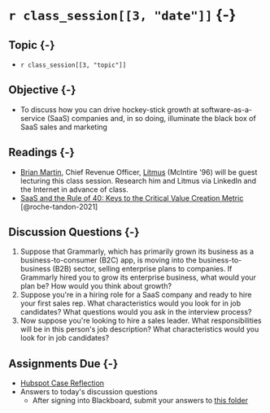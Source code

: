 # `r class_session[[3, "date"]]` {-}

## Topic {-}

- `r class_session[[3, "topic"]]`

## Objective {-}

- To discuss how you can drive hockey-stick growth at software-as-a-service
(SaaS) companies and, in so doing, illuminate the black box of SaaS sales and
marketing

## Readings {-}

- [Brian Martin][], Chief Revenue Officer, [Litmus][] (McIntire '96) will be
guest lecturing this class session. Research him and Litmus via LinkedIn and the
Internet in advance of class.
- [SaaS and the Rule of 40: Keys to the Critical Value Creation Metric][forty]
[@roche-tandon-2021]

## Discussion Questions {-}

1. Suppose that Grammarly, which has primarily grown its business as a
business-to-consumer (B2C) app, is moving into the business-to-business (B2B)
sector, selling enterprise plans to companies. If Grammarly hired you to grow
its enterprise business, what would your plan be? How would you think about
growth?
2. Suppose you're in a hiring role for a SaaS company and ready to hire your
first sales rep. What characteristics would you look for in job candidates? What
questions would you ask in the interview process?
3. Now suppose you're looking to hire a sales leader. What responsibilities will
be in this person's job description? What characteristics would you look for in
job candidates?

## Assignments Due {-}

- [Hubspot Case Reflection][hubspot-case-reflection]  
- Answers to today's discussion questions
    - After signing into Blackboard, submit your answers to [this
    folder][discussion-questions-submission-03]

[brian martin]: https://www.linkedin.com/in/brian-martin-b177861/
[discussion-questions-submission-03]: https://blackboard.comm.virginia.edu/webapps/assignment/uploadAssignment?content_id=_191692_1&course_id=_3493_1
[forty]: https://blackboard.comm.virginia.edu/bbcswebdav/pid-196864-dt-content-rid-1857001_1/xid-1857001_1
[hubspot-case-reflection]: https://forms.gle/NtDJnoZD7U2hDnXd6
[litmus]: https://www.litmus.com/